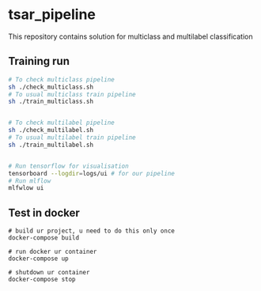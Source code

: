 # tsar_pipeline
This repository contains solution for multiclass and multilabel classification

## Training run 
```bash
# To check multiclass pipeline
sh ./check_multiclass.sh
# To usual multiclass train pipeline
sh ./train_multiclass.sh


# To check multilabel pipeline
sh ./check_multilabel.sh
# To usual multilabel train pipeline
sh ./train_multilabel.sh


# Run tensorflow for visualisation
tensorboard --logdir=logs/ui # for our pipeline
# Run mlflow 
mlfwlow ui

```
## Test in docker
```
# build ur project, u need to do this only once
docker-compose build

# run docker ur container
docker-compose up

# shutdown ur container
docker-compose stop
```